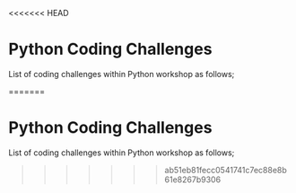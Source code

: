 <<<<<<< HEAD
# Python Coding Challenges

List of coding challenges within Python workshop as follows;


=======
# Python Coding Challenges

List of coding challenges within Python workshop as follows;


>>>>>>> ab51eb81fecc0541741c7ec88e8b61e8267b9306
